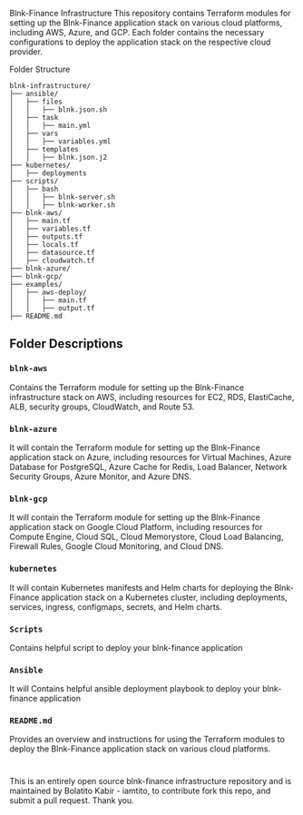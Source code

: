 Blnk-Finance Infrastructure
This repository contains Terraform modules for setting up the Blnk-Finance application stack on various cloud platforms, including AWS, Azure, and GCP. Each folder contains the necessary configurations to deploy the application stack on the respective cloud provider.

Folder Structure
```
blnk-infrastructure/
├── ansible/
│   ├── files
│   │   ├── blnk.json.sh
│   ├── task
│   │   ├── main.yml
│   ├── vars
│   │   ├── variables.yml
│   ├── templates
│   │   ├── blnk.json.j2
├── kubernetes/
│   ├── deployments
├── scripts/
│   ├── bash
│   │   ├── blnk-server.sh
│   │   ├── blnk-worker.sh
├── blnk-aws/
│   ├── main.tf
│   ├── variables.tf
│   ├── outputs.tf
│   ├── locals.tf
│   ├── datasource.tf
│   ├── cloudwatch.tf
├── blnk-azure/
├── blnk-gcp/
├── examples/
│   ├── aws-deploy/
│   │   ├── main.tf
│   │   ├── output.tf
├── README.md
```

## Folder Descriptions

### `blnk-aws`
Contains the Terraform module for setting up the Blnk-Finance infrastructure stack on AWS, including resources for EC2, RDS, ElastiCache, ALB, security groups, CloudWatch, and Route 53.

### `blnk-azure`
It will contain the Terraform module for setting up the Blnk-Finance application stack on Azure, including resources for Virtual Machines, Azure Database for PostgreSQL, Azure Cache for Redis, Load Balancer, Network Security Groups, Azure Monitor, and Azure DNS.

### `blnk-gcp`
It will contain the Terraform module for setting up the Blnk-Finance application stack on Google Cloud Platform, including resources for Compute Engine, Cloud SQL, Cloud Memorystore, Cloud Load Balancing, Firewall Rules, Google Cloud Monitoring, and Cloud DNS.

### `kubernetes`
It will contain Kubernetes manifests and Helm charts for deploying the Blnk-Finance application stack on a Kubernetes cluster, including deployments, services, ingress, configmaps, secrets, and Helm charts.

### `Scripts`
Contains helpful script to deploy your blnk-finance application

### `Ansible`
It will Contains helpful ansible deployment playbook  to deploy your blnk-finance application

### `README.md`
Provides an overview and instructions for using the Terraform modules to deploy the Blnk-Finance application stack on various cloud platforms.




#
This is an entirely open source blnk-finance infrastructure repository and is maintained by Bolatito Kabir - iamtito, to contribute fork this repo, and submit a pull request. Thank you.